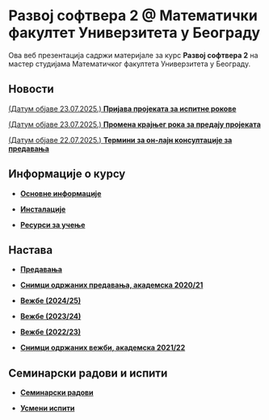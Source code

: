 # Развој софтвера 2 @ Математички факултет Универзитета у Београду

Ова веб презентација садржи материјале за курс **Развој софтвера 2** на мастер студијама Математичког факултета Универзитета у Београду.

## Новости

[(Датум објаве 23.07.2025.) **Пријава пројеката за испитне рокове**](/seminarski-radovi/info/README.md)

[(Датум објаве 23.07.2025.) **Промена крајњег рока за предају пројеката**](/seminarski-radovi/info/README.md)

[(Датум објаве 22.07.2025.) **Термини за он-лајн консултације за предавања**](/predavanja/info/README.md)

<!-- **[(Датум објаве 21.11.2024.) Отказивање вежби 22.11.2024.](/vezbe/info/README.md)** -->

<!-- **[(Датум објаве 04.11.2024.) Надокнада часова предавања од 11.11.2024.](/predavanja/info/README.md)** -->

<!-- **[(Датум објаве 30.10.2024.) Пријављивање семинарских радова у 2024/2025.](/seminarski-radovi/info/README.md)** -->

<!-- **[Термин усмeног испита у испитном року Септембар](/usmeni-ispiti/info/README.md)** -->

<!-- **[(Датум објаве 28.5.2024.) Пријављивање за одбрану семинарских радова 2023/2024.](/seminarski-radovi/info/README.md)** -->

<!-- **[(Датум објаве 22.12.2023.) Пријављивање за израду семинарских радова 2023/2024.](/seminarski-radovi/info/README.md)** -->

<!-- **[Отказана су предавања за уторак 28.11.2023](predavanja/info/README.md)** -->

<!-- **[Термин усмeног испита у испитном року Септембар](/usmeni-ispiti/info/README.md)** -->

<!-- **[Термин усмeног испита у испитном року Јун](/usmeni-ispiti/info/README.md)** -->

<!-- **[Промена распореда за предавања](/predavanja/info/README.md)** -->

<!-- **[Термин усмсног испита у испитном року Септембар 2](/usmeni-ispiti/info/README.md)** -->

<!-- **[Резултати усменог дела испита у року Јун 1](/usmeni-ispiti/info/2019.06.29-RS2.pdf){:target="_blank"}** -->

<!-- **[(Датум објаве 30.07.2022.) Tермин усменог дела испита у року Јуни 2](/usmeni-ispiti/info/README.md)** -->

<!--**[(Датум објаве 04.01.2023.) Пријављивање за одбране семинарских радова и усмене испите у 2022/2023.](/usmeni-ispiti/info/README.md)**-->

<!-- **[(Датум објаве 27.12.2022.) Отказивање вежби у четвртак 29. децембра.](/vezbe/info/README.md)** -->

<!-- **[(Датум објаве 08.11.2022.) Отказивање вежби у четвртак 10. новембра.](/vezbe/info/README.md)** -->

<!-- **[(Датум објаве 26.10.2022.) Промена термина вежби.](/vezbe/info/README.md)** -->

<!-- **[(Датум објаве 22.10.2022.) Одржавање вежби 1. и 8. новембра у термину предавања.](/predavanja/info/README.md)** -->

<!-- **[(Датум објаве 22.10.2022.) Анкета о промени термина вежби.](/vezbe/info/README.md)** -->

## Информације о курсу

- **[Основне информације](/informacije/README.md)**

* **[Инсталације](/INSTALACIJE.md)**

* **[Ресурси за учење](/RESURSI-ZA-UCENJE.md)**

## Настава

* **[Предавања](/predavanja/README.md)**

* **[Снимци одржаних предавања, академска 2020/21](/predavanja/casovi-uzivo/README-2021-22.md)**

- **[Вежбе (2024/25)](/vezbe/README.md)**

- **[Вежбе (2023/24)](/vezbe/README-2023-24.md)**

- **[Вежбе (2022/23)](/vezbe/README-2022-23.md)**

- **[Снимци одржаних вежби, академска 2021/22](/vezbe/README-2021-22.md)**

## Семинарски радови и испити

- **[Семинарски радови](/seminarski-radovi/README.md)**

- **[Усмени испити](/usmeni-ispiti/README.md)**